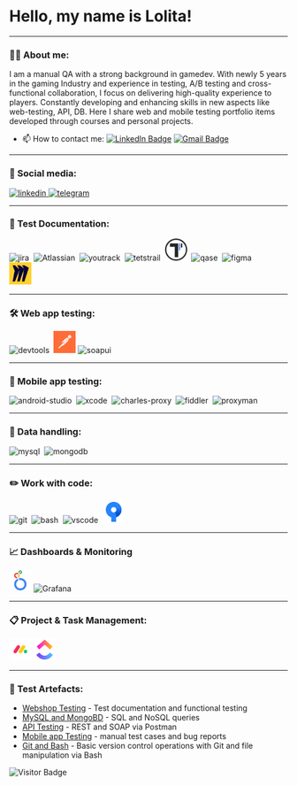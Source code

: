 # Hello, my name is Lolita!

---

### 👨‍💻 About me:

I am a manual QA with a strong background in gamedev. With newly 5 years in the gaming Industry and experience in testing, A/B testing and cross-functional collaboration, I focus on delivering high-quality experience to players. Constantly developing and enhancing skills in new aspects like web-testing, API, DB. Here I share web and mobile testing portfolio items developed through courses and personal projects.

- 📫 How to contact me: [![LinkedIn Badge](https://img.shields.io/badge/-@lolitafedorishina-blue?style=flat&logo=LinkedIn&logoColor=white)](https://www.linkedin.com/in/lolita-fedorishina-b04103229/) [![Gmail Badge](https://img.shields.io/badge/-Gmail-red?style=flat&logo=Gmail&logoColor=white)](mailto:loli.fedorishina@gmail.com)

---

### 🤝 Social media:

  <div id="badges">
    <a href="https://www.linkedin.com/in/lolita-fedorishina-b04103229/" target="_blank">
      <img src="https://cdn-icons-png.flaticon.com/512/2504/2504799.png" width="40" height="40" alt="linkedin" />
    </a>
    <a href="https://t.me/felolli" target="_blank">
      <img src="https://cdn-icons-png.flaticon.com/512/2111/2111646.png" width="40" height="40" alt="telegram" />
    </a>
  </div>

---

### 📁 Test Documentation:

<div>
  <img src="https://cdn.jsdelivr.net/gh/devicons/devicon/icons/jira/jira-original.svg" title="jira" alt="jira" width="40" height="40"/>&nbsp
  <img src="https://cdn.worldvectorlogo.com/logos/atlassian-1.svg" title="Atlassian" alt="Atlassian" width="48" height="18"/>&nbsp;
  <img src="https://upload.wikimedia.org/wikipedia/commons/thumb/8/8d/YouTrack_Icon.svg/1024px-YouTrack_Icon.svg.png?20200803082248" title="youtrack" alt="youtrack" width="40" height="40"/>&nbsp
  <img src="https://codahosted.io/packs/21236/unversioned/assets/LOGO/ba1091c59bab89cd2fd0f289622731fe16113d7b00905abe64759c313a4b73b76c1b0426076ed76cb74752234c734131df46992d5b8b48fc13e264240e4f7119f736cfeb64df36ded54b5cbf6198b9cadedf18dd0cac5c7dbcd16e6336c29363cd1292ba" title="testrail" alt="tetstrail" width="40" height="40"/>&nbsp
  <img src="https://raw.githubusercontent.com/lfedorishina/assets/main/CT-wnrQ-_400x400.jpg" title="Testomat.io" alt="Testomat.io" width="40" height="40"/>&nbsp;
  <img src="https://luna1.co/eb0187.png" title="qase" alt="qase" width="40" height="40"/>&nbsp
  <img src="https://cdn.jsdelivr.net/gh/devicons/devicon/icons/figma/figma-original.svg" title="figma" alt="figma" width="40" height="40"/>&nbsp
</div>
  <img src="https://raw.githubusercontent.com/lfedorishina/assets/main/miro.png" title="Miro" alt="Miro" width="40" height="40"/>

---

### 🛠 Web app testing:

<div>
  <img src="https://d33wubrfki0l68.cloudfront.net/38b5c953a4667366685d55db55d057c86db1fc54/a0fdc/static/acae6b24d940347661ca901ea07f47c1/chrome-dev-logo-icon.png" title="devtools" alt="devtools" width="40" height="40"/>&nbsp
  <img src="https://raw.githubusercontent.com/lfedorishina/assets/main/postman.png" alt="Postman" width="40"/>
  <img src="https://static0.smartbear.co/smartbearbrand/media/images/home/soapui-icon.svg" title="soapui" alt="soapui" width="40" height="40"/>&nbsp
</div>

---

### 📱 Mobile app testing:

<div>
  <img src="https://cdn.jsdelivr.net/gh/devicons/devicon/icons/androidstudio/androidstudio-original.svg" title="android-studio" alt="android-studio" width="40" height="40"/>&nbsp
  <img src="https://cdn.jsdelivr.net/gh/devicons/devicon/icons/xcode/xcode-original.svg" title="xcode" alt="xcode" width="40" height="40"/>&nbsp
  <img src="https://cdn.icon-icons.com/icons2/3053/PNG/512/charles_proxy_macos_bigsur_icon_190302.png" title="charles-proxy" alt="charles-proxy" width="40" height="40"/>&nbsp
  <img src="https://www.megaleechers.com/storage/Fiddler-Everywhere-Icon.png" title="fiddler" alt="fiddler" width="40" height="40"/>&nbsp
  <img src="https://pbs.twimg.com/profile_images/1589614420766126080/slAIVDtr_400x400.jpg" title="proxyman" alt="proxyman" width="40" height="40"/>&nbsp
</div>

---

### 💾 Data handling:

<div>
  <img src="https://cdn.jsdelivr.net/gh/devicons/devicon/icons/mysql/mysql-original.svg" title="mysql" alt="mysql" width="40" height="40"/>&nbsp
  <img src="https://cdn.jsdelivr.net/gh/devicons/devicon/icons/mongodb/mongodb-original.svg" title="mongodb" alt="mongodb" width="40" height="40"/>&nbsp
</div>

---

### ✏️ Work with code:

<div>
  <img src="https://cdn.jsdelivr.net/gh/devicons/devicon/icons/git/git-original.svg" title="git" alt="git" width="40" height="40"/>&nbsp
  <img src="https://upload.wikimedia.org/wikipedia/commons/thumb/4/4b/Bash_Logo_Colored.svg/1024px-Bash_Logo_Colored.svg.png?20180723054350" title="bash" alt="bash" width="40" height="40"/>&nbsp
  <img src="https://cdn.jsdelivr.net/gh/devicons/devicon/icons/vscode/vscode-original.svg" title="vscode" alt="vscode" width="40" height="40"/>&nbsp
  <img src="https://raw.githubusercontent.com/lfedorishina/assets/main/sourcetree.png" alt="SourceTree" width="40"/>
</div>

---

 ### 📈 Dashboards & Monitoring
 
<div>   
  <img src="https://raw.githubusercontent.com/lfedorishina/assets/main/google-looker.png" title="Looker" alt="Looker" width="40"/>
  <img src="https://upload.wikimedia.org/wikipedia/commons/3/3b/Grafana_icon.svg" title="Grafana" alt="Grafana" width="40"/>&nbsp;
<div>

---

### 📋 Project & Task Management:

<div>   
  <img src="https://raw.githubusercontent.com/lfedorishina/assets/refs/heads/main/monday.com.jpeg" title="Monday.com" alt="Monday.com" width="40" height="40"/>
<img src="https://raw.githubusercontent.com/lfedorishina/assets/refs/heads/main/clickup.png" title="ClickUp" alt="ClickUp" width="40" height="40"/>
<div>

---

### 🧪 Test Artefacts:

- [Webshop Testing](https://github.com/lfedorishina/web) - Test documentation and functional testing
- [MySQL and MongoBD](https://github.com/lfedorishina/database) - SQL and NoSQL queries
- [API Testing](https://github.com/lfedorishina/api/blob/main/README.md) - REST and SOAP via Postman
- [Mobile app Testing](https://github.com/lfedorishina/mobile/blob/main/README.md) - manual test cases and bug reports
- [Git and Bash](https://github.com/lfedorishina/git_bash/blob/main/README.md) - Basic version control operations with Git and file manipulation via Bash


<!-- ### 💻 Completed Courses:

| Курсы                                                           | Дата              |
| ----------------------------------------------------------------| :---------------: |
| https://rusau.net/qa-from-scratch/ Функциональное тестирование ПО                          | 04/2025 - 07/2025 |

--- -->

![Visitor Badge](https://visitor-badge.laobi.icu/badge?page_id=lfedorishina.lfedorishina)
